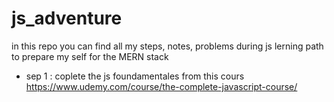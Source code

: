 # js_adventure
	
in this repo you can find all my steps, notes, problems during js lerning path to prepare my self for the MERN stack

* sep 1 : coplete the js foundamentales from this cours https://www.udemy.com/course/the-complete-javascript-course/
